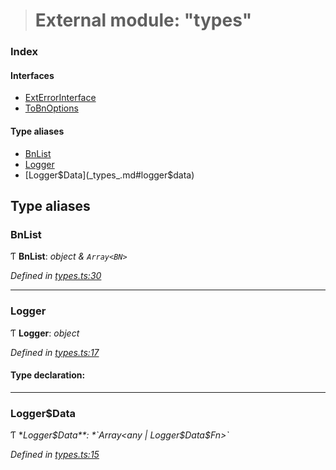 > # External module: "types"

### Index

#### Interfaces

* [ExtErrorInterface](../interfaces/_types_.exterrorinterface.md)
* [ToBnOptions](../interfaces/_types_.tobnoptions.md)

#### Type aliases

* [BnList](_types_.md#bnlist)
* [Logger](_types_.md#logger)
* [Logger$Data](_types_.md#logger$data)

## Type aliases

###  BnList

Ƭ **BnList**: *object & `Array<BN>`*

*Defined in [types.ts:30](https://github.com/polkadot-js/common/blob/5aea366/packages/util/src/types.ts#L30)*

___

###  Logger

Ƭ **Logger**: *object*

*Defined in [types.ts:17](https://github.com/polkadot-js/common/blob/5aea366/packages/util/src/types.ts#L17)*

#### Type declaration:

___

###  Logger$Data

Ƭ **Logger$Data**: *`Array<any | Logger$Data$Fn>`*

*Defined in [types.ts:15](https://github.com/polkadot-js/common/blob/5aea366/packages/util/src/types.ts#L15)*
